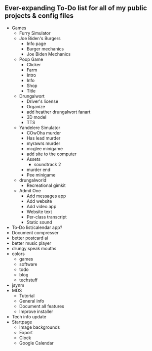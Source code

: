 ## Ever-expanding To-Do list for **all** of my public projects & config files
-   Games
    -   Furry Simulator
    -   Joe Biden's Burgers
        -   Info page
        -   Burger mechanics
        -   Joe Biden Mechanics
    -   Poop Game
        -   Clicker
        -   Farm
        -   Intro
        -   Info
        -   Shop
        -   Title
    -   Drungalwort
        -   Driver's license
        -   Organize
        -   add heather drungalwort fanart
        -   3D model
        -   TTS
    -   Yandelere Simulator
        -   COwOha murder
        -   Has lead murder
        -   myrawrs murder
        -   mcglee minigame
        -   add site to the computer
        -   Assets
            -   soundtrack 2
        -   murder end
        -   Pee minigame
    -   drungalworld
        -   Recreational gimkit
    -   Admit One
        -   Add messages app
        -   Add website
        -   Add video app
        -   Website text
        -   Per-class transcript
        -   Static sound
-   To-Do list/calendar app?
-   Document compresser
-   better postcard ai
-   better music player
-   drungy speak mouths
-   colors
    -   games
    -   software
    -   todo
    -   blog
    -   techstuff
-   jsynm
-   MDS
    -   Tutorial
    -   General info
    -   Document all features
    -   Improve installer
-   Tech info update
-   Startpage
    -   Image backgrounds
    -   Export
    -   Clock
    -   Google Calendar
